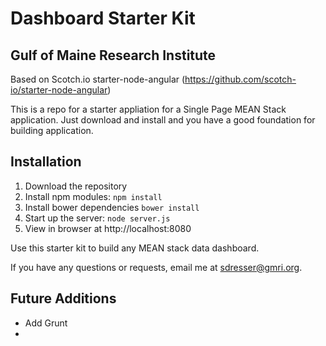 # Dashboard Starter Kit
## Gulf of Maine Research Institute
Based on Scotch.io starter-node-angular (https://github.com/scotch-io/starter-node-angular)

This is a repo for a starter appliation for a Single Page MEAN Stack application. Just download and install and you have a good foundation for building application. 

## Installation
1. Download the repository
2. Install npm modules: `npm install`
3. Install bower dependencies `bower install`
4. Start up the server: `node server.js`
5. View in browser at http://localhost:8080

Use this starter kit to build any MEAN stack data dashboard.

If you have any questions or requests, email me at [sdresser@gmri.org](mailto:sdresser@gmri.org).

## Future Additions
- Add Grunt
- 